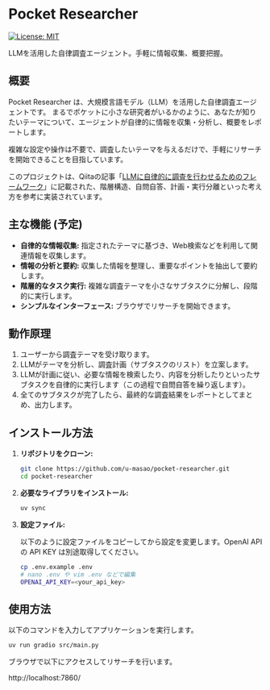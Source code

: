 # Pocket Researcher

[![License: MIT](https://img.shields.io/badge/License-MIT-yellow.svg)](https://opensource.org/licenses/MIT)

LLMを活用した自律調査エージェント。手軽に情報収集、概要把握。

## 概要

Pocket Researcher は、大規模言語モデル（LLM）を活用した自律調査エージェントです。
まるでポケットに小さな研究者がいるかのように、あなたが知りたいテーマについて、エージェントが自律的に情報を収集・分析し、概要をレポートします。

複雑な設定や操作は不要で、調査したいテーマを与えるだけで、手軽にリサーチを開始できることを目指しています。

このプロジェクトは、Qiitaの記事「[LLMに自律的に調査を行わせるためのフレームワーク](https://qiita.com/zazen_inu/items/5dc2ea32aa4de18c02c7)」に記載された、階層構造、自問自答、計画・実行分離といった考え方を参考に実装されています。

## 主な機能 (予定)

* **自律的な情報収集:** 指定されたテーマに基づき、Web検索などを利用して関連情報を収集します。
* **情報の分析と要約:** 収集した情報を整理し、重要なポイントを抽出して要約します。
* **階層的なタスク実行:** 複雑な調査テーマを小さなサブタスクに分解し、段階的に実行します。
* **シンプルなインターフェース:** ブラウザでリサーチを開始できます。

## 動作原理

1.  ユーザーから調査テーマを受け取ります。
2.  LLMがテーマを分析し、調査計画（サブタスクのリスト）を立案します。
3.  LLMが計画に従い、必要な情報を検索したり、内容を分析したりといったサブタスクを自律的に実行します（この過程で自問自答を繰り返します）。
4.  全てのサブタスクが完了したら、最終的な調査結果をレポートとしてまとめ、出力します。

## インストール方法

1.  **リポジトリをクローン:**
    ```bash
    git clone https://github.com/u-masao/pocket-researcher.git
    cd pocket-researcher
    ```

2.  **必要なライブラリをインストール:**
    ```bash
    uv sync
    ```

3.  **設定ファイル:**

    以下のように設定ファイルをコピーしてから設定を変更します。OpenAI API の API KEY は別途取得してください。

    ```bash
    cp .env.example .env
    # nano .env や vim .env などで編集
    OPENAI_API_KEY=<your_api_key>
    ```

## 使用方法

以下のコマンドを入力してアプリケーションを実行します。

```bash
uv run gradio src/main.py
```

ブラウザで以下にアクセスしてリサーチを行います。

http://localhost:7860/

